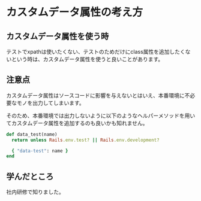 # カスタムデータ属性の考え方
## カスタムデータ属性を使う時
テストでxpathは使いたくない、テストのためだけにclass属性を追加したくないという時は、カスタムデータ属性を使うと良いことがあります。
## 注意点
カスタムデータ属性はソースコードに影響を与えないとはいえ、本番環境に不必要なモノを出力してしまいます。

そのため、本番環境では出力しないように以下のようなヘルパーメソッドを用いてカスタムデータ属性を追加するのも良いかも知れません。

```ruby
def data_test(name)
  return unless Rails.env.test? || Rails.env.development?

  { "data-test": name }
end
```
## 学んだところ
社内研修で知りました。
